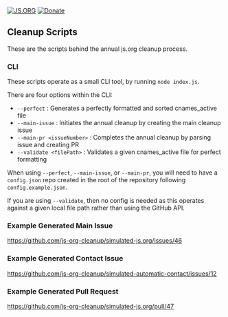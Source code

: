 [![JS.ORG](https://img.shields.io/badge/js.org-+-FFE70B.svg?style=flat-square)](http://js.org)
[![Donate](https://img.shields.io/badge/Donate-for_registrar_fees-1F87FF.svg?style=flat-square&logo=open-collective&logoColor=fff)](https://opencollective.com/js-org)

## Cleanup Scripts

These are the scripts behind the annual js.org cleanup process.

### CLI

These scripts operate as a small CLI tool, by running `node index.js`.

There are four options within the CLI:

- `--perfect`               : Generates a perfectly formatted and sorted cnames_active file
- `--main-issue`            : Initiates the annual cleanup by creating the main cleanup issue
- `--main-pr <issueNumber>` : Completes the annual cleanup by parsing issue and creating PR
- `--validate <filePath>`   : Validates a given cnames_active file for perfect formatting

When using `--perfect`, `--main-issue`, or `--main-pr`, you will need to have a `config.json` repo
created in the root of the repository following `config.example.json`.

If you are using `--validate`, then no config is needed as this operates against a given local file
path rather than using the GitHub API.

### Example Generated Main Issue

https://github.com/js-org-cleanup/simulated-js.org/issues/46

### Example Generated Contact Issue

https://github.com/js-org-cleanup/simulated-automatic-contact/issues/12

### Example Generated Pull Request

https://github.com/js-org-cleanup/simulated-js.org/pull/47
